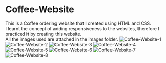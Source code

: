 # Coffee-Website
This is a Coffee ordering website that I created using HTML and CSS.      
I learnt the concept of adding responsiveness to the websites, therefore I practiced it by creating this website.     
All the images used are attached in the images folder.
![Coffee-Website-1](https://github.com/AmanKumar100170/Coffee-Website/assets/59793916/6ac3734d-2d2d-4b39-a378-e029360df69f)
![Coffee-Website-2](https://github.com/AmanKumar100170/Coffee-Website/assets/59793916/357a4305-bc50-4c29-ab82-693416422098)
![Coffee-Website-3](https://github.com/AmanKumar100170/Coffee-Website/assets/59793916/57a73b3f-2a4f-4811-8113-b96afb30af54)
![Coffee-Website-4](https://github.com/AmanKumar100170/Coffee-Website/assets/59793916/a59e559a-2d8a-4cf1-8bcf-3926fb33aad2)
![Coffee-Website-5](https://github.com/AmanKumar100170/Coffee-Website/assets/59793916/7c45ebb1-ca1f-4a15-b124-fd6be8c9d491)
![Coffee-Website-6](https://github.com/AmanKumar100170/Coffee-Website/assets/59793916/09cf94d5-2212-45dc-a313-557fcca6cec2)
![Coffee-Website-7](https://github.com/AmanKumar100170/Coffee-Website/assets/59793916/592c571a-e104-4b65-9c14-b8c05797193a)
![Coffee-Website-8](https://github.com/AmanKumar100170/Coffee-Website/assets/59793916/008bb6e9-6bd5-4ce9-96cc-ebadd7355fac)
